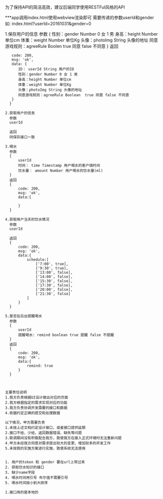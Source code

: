 
为了保持API的简洁高效，建议后端同学使用RESTFul风格的API

***app调用index.html使用webview渲染即可
   需要传递的参数userId和gender
   如: index.html?userId=20161031&gender=0
   

1.保存用户的信息
    参数
    {
        性别：gender Number 0 女 1 男
        身高：height Number 单位cm
        体重：weight Number 单位Kg
        头像：photoImg String 头像的地址
        同意游戏规则：agreeRule Boolen  true 同意 false 不同意
    }
    返回
  ``````````  {
     code: 200,
     msg: 'ok',
     data: {
        ID： userId String 用户的ID
        性别：gender Number 0 女 1 男
        身高：height Number 单位cm
        体重：weight Number 单位Kg
        头像：photoImg String 头像的地址
        同意游戏规则：agreeRule Boolean  true 同意 false 不同意   
     }
    }
  
2.获取用户的信息
    参数
    userId 
    
    返回
    同保存接口一致
    
3.喝水
    参数
    {
        userId
        时间： time Timestamp 用户喝水的客户端时间
        饮水量： amount Number 用户喝水的饮水量(ml)
    }
    返回
    {
        code: 200,
        msg: 'ok',
        data:{
        
        }
    }
    
4.获取用户当天的饮水情况
    参数
    userId
    
    返回
    {
        code: 200,
        msg: 'ok',
        data:{
            schedule:[
                ['7:00', true],
                ['9:30', true],
                ['13:00', false],
                ['14:00', false],
                ['15:30', false],
                ['17:30', false],
                ['20:00', false],
                ['21:30', false]
            ]
        }
    }
    
5.是否在后台提醒喝水
    参数
    {
        userId
        提醒喝水: remind boolean true 提醒 false 不提醒
    }
    返回
    {
        code: 200,
        msg: 'ok',
        data:{
            remind: true 
        }
    }

    

主要责任说明
1.我方负责根据UI设计做出对应的页面
2.我方根据指定的需求实现对应的功能
3.我方负责协调开发需要的接口和数据
4.依据约定正确的提交和处理数据

以下情况，甲方需要负责
1.未按上述文档约定设计接口，或者接口提供延期
2.接口不给、少给，返回数据错误、缺失等问题
3.联调期间没有积极配合我方，致使我方在接入正式环境时无法重新问题
4.甲方未经我方同意对需求提出较大的变更，增加较多的开发工作
5.未按我的实施方案进行实施，致使系统无法使用


1. 用户的token 和 gender 要在url上带过来
2. 获取饮水知识的接口
3. 缺少name字段
4. 喝水时间用引号 布尔值不需要引号
5. 喝水时间按小到大排序

1.接口用的是本地的


